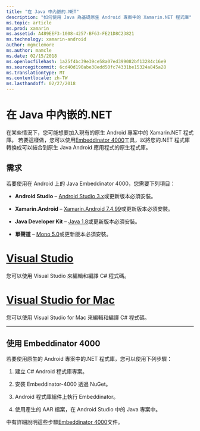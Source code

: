 ```yaml
---
title: "在 Java 中內嵌的.NET"
description: "如何使用 Java 為基礎原生 Android 專案中的 Xamarin.NET 程式庫"
ms.topic: article
ms.prod: xamarin
ms.assetid: A489EEF3-1008-4257-BF63-FE21D8C23821
ms.technology: xamarin-android
author: mgmclemore
ms.author: mamcle
ms.date: 02/15/2018
ms.openlocfilehash: 1a25f4bc39e39ce58a07ed399082bf13284c16e9
ms.sourcegitcommit: 6cd40d190abe38edd50fc74331be15324a845a28
ms.translationtype: MT
ms.contentlocale: zh-TW
ms.lasthandoff: 02/27/2018
---
```

# <a name="embedding-net-in-java"></a>在 Java 中內嵌的.NET

在某些情況下，您可能想要加入現有的原生 Android 專案中的 Xamarin.NET 程式庫。 若要這樣做，您可以使用[Embeddinator 4000](https://mono.github.io/Embeddinator-4000/)工具，以將您的.NET 程式庫轉換成可以結合到原生 Java Android 應用程式的原生程式庫。

 
## <a name="requirements"></a>需求

若要使用在 Android 上的 Java Embeddinator 4000，您需要下列項目：

-   **Android Studio** &ndash; [Android Studio 3.x](https://developer.android.com/studio/preview/index.html)或更新版本必須安裝。

-   **Xamarin.Android** &ndash; [Xamarin.Android 7.4.99](https://jenkins.mono-project.com/view/Xamarin.Android/job/xamarin-android/lastSuccessfulBuild/Azure/)或更新版本必須安裝。

-   **Java Developer Kit** &ndash; [Java 1.8](http://www.oracle.com/technetwork/java/javase/downloads/jdk8-downloads-2133151.html)或更新版本必須安裝。

-   **單聲道** &ndash; [Mono 5.0](http://www.mono-project.com/download/)或更新版本必須安裝。


# <a name="visual-studiotabvswin"></a>[Visual Studio](#tab/vswin)

您可以使用 Visual Studio 來編輯和編譯 C# 程式碼。

# <a name="visual-studio-for-mactabvsmac"></a>[Visual Studio for Mac](#tab/vsmac)

您可以使用 Visual Studio for Mac 來編輯和編譯 C# 程式碼。

-----

 
## <a name="using-the-embeddinator-4000"></a>使用 Embeddinator 4000

若要使用原生的 Android 專案中的.NET 程式庫，您可以使用下列步驟：

1.  建立 C# Android 程式庫專案。

2.  安裝 Embeddinator-4000 透過 NuGet。

3.  Android 程式庫組件上執行 Embeddinator。

4.  使用產生的 AAR 檔案，在 Android Studio 中的 Java 專案中。

中有詳細說明這些步驟[Embeddinator 4000](https://mono.github.io/Embeddinator-4000/getting-started-java-android.html)文件。

